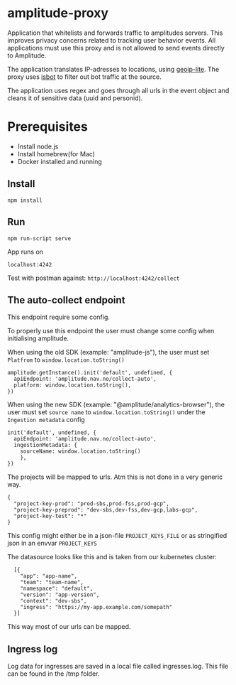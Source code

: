 # amplitude-proxy
Application that whitelists and forwards traffic to amplitudes servers. 
This improves privacy concerns related to tracking user behavior events.
All applications must use this proxy and is not allowed to send events 
directly to Amplitude.

The application translates IP-adresses to locations, using [geoip-lite](https://www.npmjs.com/package/geoip-lite).
The proxy uses [isbot](https://www.npmjs.com/package/isbot) to filter out
bot traffic at the source.

The application uses regex and goes through all urls in the event object and cleans it of sensitive data (uuid and personid).

# Prerequisites
- Install node.js
- Install homebrew(for Mac)
- Docker installed and running

## **Install**
`npm install`

## **Run**
`npm run-script serve`

App runs on

`localhost:4242`

Test with postman against: `http://localhost:4242/collect`


## The auto-collect endpoint
This endpoint require some config. 

To properly use this endpoint the user must change some config when initialising amplitude.

When using the old SDK (example: "amplitude-js"), the user must set `Platfrom` to `window.location.toString()`

```
amplitude.getInstance().init('default', undefined, {
  apiEndpoint: 'amplitude.nav.no/collect-auto',
  platform: window.location.toString(),
})
```

When using the new SDK (example: "@amplitude/analytics-browser"), the user must set `source name` to `window.location.toString()` under the `Ingestion metadata` config

```
init('default', undefined, {
  apiEndpoint: 'amplitude.nav.no/collect-auto',
  ingestionMetadata: {
    sourceName: window.location.toString()
    },
})
```

The projects will be mapped to urls. Atm this is not done in a very generic way.
```
{
  "project-key-prod": "prod-sbs,prod-fss,prod-gcp",
  "project-key-preprod": "dev-sbs,dev-fss,dev-gcp,labs-gcp",
  "project-key-test": "*"
}
```
This config might either be in a json-file 
`PROJECT_KEYS_FILE` or as stringified json in an envvar `PROJECT_KEYS` 

The datasource looks like this and is taken from our kubernetes cluster:

```
  [{
    "app": "app-name",
    "team": "team-name",
    "namespace": "default",
    "version": "app-version",
    "context": "dev-sbs",
    "ingress": "https://my-app.example.com/somepath"
  }]
```

This way most of our urls can be mapped.

## Ingress log

Log data for ingresses are saved in a local file called ingresses.log. This file can be found in the /tmp folder.
